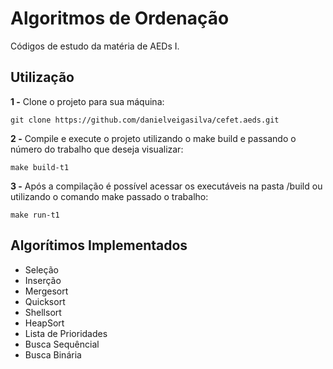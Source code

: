 # Algoritmos de Ordenação

Códigos de estudo da matéria de AEDs I.

## Utilização

**1 -** Clone o projeto para sua máquina:

```Terminal
git clone https://github.com/danielveigasilva/cefet.aeds.git
```

**2 -** Compile e execute o projeto utilizando o make build e passando o número do trabalho que deseja visualizar:

```Terminal
make build-t1
```

**3 -** Após a compilação é possível acessar os executáveis na pasta /build ou utilizando o comando make passado o trabalho:

```Terminal
make run-t1
```

## Algorítimos Implementados

<ul>
  <li>Seleção</li>
  <li>Inserção</li>
  <li>Mergesort</li>
  <li>Quicksort</li>
  <li>Shellsort</li>
  <li>HeapSort</li>
  <li>Lista de Prioridades</li>
  <li>Busca Sequêncial</li>
  <li>Busca Binária</li>
</ul>

